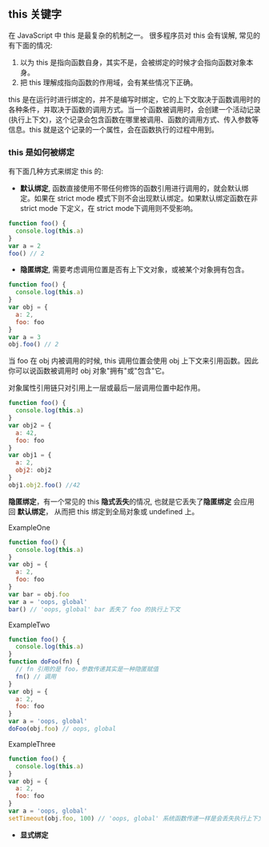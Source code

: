 ## this 关键字

在 JavaScript 中 this 是最复杂的机制之一。
很多程序员对 this 会有误解, 常见的有下面的情况:
1. 以为 this 是指向函数自身，其实不是，会被绑定的时候才会指向函数对象本身。
2. 把 this 理解成指向函数的作用域，会有某些情况下正确。

this 是在运行时进行绑定的，并不是编写时绑定，它的上下文取决于函数调用时的各种条件，并取决于函数的调用方式。当一个函数被调用时，会创建一个活动记录(执行上下文)，这个记录会包含函数在哪里被调用、函数的调用方式、传入参数等信息。this 就是这个记录的一个属性，会在函数执行的过程中用到。

### this 是如何被绑定

有下面几种方式来绑定 this 的:

- **默认绑定**, 函数直接使用不带任何修饰的函数引用进行调用的，就会默认绑定。如果在 strict mode 模式下则不会出现默认绑定。如果默认绑定函数在非 strict mode 下定义，在 strict mode下调用则不受影响。

```js
function foo() {
  console.log(this.a)
}
var a = 2
foo() // 2
```

- **隐匿绑定**, 需要考虑调用位置是否有上下文对象，或被某个对象拥有包含。

```js
function foo() {
  console.log(this.a)
}
var obj = {
  a: 2,
  foo: foo
}
var a = 3
obj.foo() // 2
```

当 foo 在 obj 内被调用的时候, this 调用位置会使用 obj 上下文来引用函数。因此你可以说函数被调用时 obj 对象"拥有"或"包含"它。

对象属性引用链只对引用上一层或最后一层调用位置中起作用。

```js
function foo() {
  console.log(this.a)
}
var obj2 = {
  a: 42,
  foo: foo
}
var obj1 = {
  a: 2,
  obj2: obj2
}
obj1.obj2.foo() //42
```

**隐匿绑定**，有一个常见的 this **隐式丢失**的情况, 也就是它丢失了**隐匿绑定** 会应用回 **默认绑定**， 从而把 this 绑定到全局对象或 undefined 上。

ExampleOne
```js
function foo() {
  console.log(this.a)
}
var obj = {
  a: 2,
  foo: foo
}
var bar = obj.foo
var a = 'oops, global'
bar() // 'oops, global' bar 丢失了 foo 的执行上下文
```

ExampleTwo
```js
function foo() {
  console.log(this.a)
}
function doFoo(fn) {
  // fn 引用的是 foo，参数传递其实是一种隐匿赋值
  fn() // 调用
}
var obj = {
  a: 2,
  foo: foo
}
var a = 'oops, global'
doFoo(obj.foo) // oops, global
```

ExampleThree
```js
function foo() {
  console.log(this.a)
}
var obj = {
  a: 2,
  foo: foo
}
var a = 'oops, global'
setTimeout(obj.foo, 100) // 'oops, global' 系统函数传递一样是会丢失执行上下文
```

- **显式绑定**

